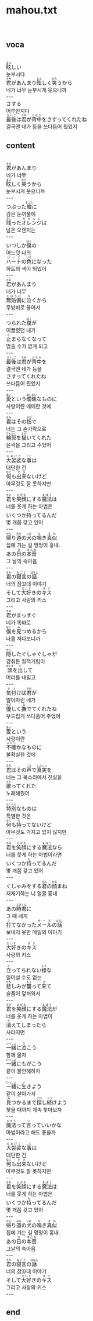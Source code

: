 <h1>mahou.txt</h1><br>
<h2>voca</h2><br>
<Ruby><rb>眩</rb><rt>まぶ</rt></Ruby>しい<br>
눈부시다<br>
<Ruby><rb>君</rb><rt>きみ</rt></Ruby>があんまり<Ruby><rb>眩</rb><rt>まぶ</rt></Ruby>しく<Ruby><rb>笑</rb><rt>わら</rt></Ruby>うから<br>
네가 너무 눈부시게 웃으니까<br>
---<br>
さする<br>
어루만지다<br>
<Ruby><rb>最後</rb><rt>さいご</rt></Ruby>は<Ruby><rb>君</rb><rt>きみ</rt></Ruby>が<Ruby><rb>背中</rb><rt>せなか</rt></Ruby>をさすってくれたね<br>
결국엔 네가 등을 쓰다듬어 줬었지<br>
<h2>content</h2><br>
<Ruby><rb>君</rb><rt>きみ</rt></Ruby>があんまり<br>
네가 너무<br>
<Ruby><rb>眩</rb><rt>まぶ</rt></Ruby>しく<Ruby><rb>笑</rb><rt>わら</rt></Ruby>うから<br>
눈부시게 웃으니까<br>
---<br>
つぶった<Ruby><rb>瞼</rb><rt>まぶた</rt></Ruby>に<br>
감은 눈꺼풀에<br>
<Ruby><rb>残</rb><rt>のこ</rt></Ruby>った<Ruby><rb>オレンジ</rb><rt>おれんじ</rt></Ruby>は<br>
남은 오렌지는<br>
---<br>
いつしか<Ruby><rb>僕</rb><rt>ぼく</rt></Ruby>の<br>
어느덧 나의<br>
<Ruby><rb>ハート</rb><rt>はーと</rt></Ruby>の<Ruby><rb>色</rb><rt>いろ</rt></Ruby>になった<br>
하트의 색이 되었어<br>
---<br>
<Ruby><rb>君</rb><rt>きみ</rt></Ruby>があんまり<br>
네가 너무<br>
<Ruby><rb>無防備</rb><rt>むぼうび</rt></Ruby>に<Ruby><rb>泣</rb><rt>な</rt></Ruby>くから<br>
무방비로 울어서<br>
---<br>
つられた<Ruby><rb>僕</rb><rt>ぼく</rt></Ruby>が<br>
이끌렸던 내가<br>
<Ruby><rb>止</rb><rt>と</rt></Ruby>まらなくなって<br>
멈출 수가 없게 되고<br>
---<br>
<Ruby><rb>最後</rb><rt>さいご</rt></Ruby>は<Ruby><rb>君</rb><rt>きみ</rt></Ruby>が<Ruby><rb>背中</rb><rt>せなか</rt></Ruby>を<br>
결국엔 네가 등을<br>
さすってくれたね<br>
쓰다듬어 줬었지<br>
---<br>
<Ruby><rb>愛</rb><rt>あい</rt></Ruby>という<Ruby><rb>曖昧</rb><rt>あいまい</rt></Ruby>なものに<br>
사랑이란 애매한 것에<br>
---<br>
<Ruby><rb>君</rb><rt>きみ</rt></Ruby>はその<Ruby><rb>指</rb><rt>ゆび</rt></Ruby>で<br>
너는 그 손가락으로<br>
<Ruby><rb>輪郭</rb><rt>りんかく</rt></Ruby>を<Ruby><rb>描</rb><rt>えが</rt></Ruby>いてくれた<br>
윤곽을 그리고 주었어<br>
---<br>
<Ruby><rb>大袈裟</rb><rt>おおげさ</rt></Ruby>な<Ruby><rb>事</rb><rt>こと</rt></Ruby>は<br>
대단한 건<br>
<Ruby><rb>何</rb><rt>なに</rt></Ruby>も<Ruby><rb>出来</rb><rt>でき</rt></Ruby>ないけど<br>
아무것도 잘 못하지만<br>
---<br>
<Ruby><rb>君</rb><rt>きみ</rt></Ruby>を<Ruby><rb>笑顔</rb><rt>えがお</rt></Ruby>にする<Ruby><rb>魔法</rb><rt>まほう</rt></Ruby>は<br>
너를 웃게 하는 마법은<br>
いくつか<Ruby><rb>持</rb><rt>も</rt></Ruby>ってるんだ<br>
몇 개쯤 갖고 있어<br>
---<br>
<Ruby><rb>帰</rb><rt>かえ</rt></Ruby>り<Ruby><rb>道</rb><rt>みち</rt></Ruby>の<Ruby><rb>犬</rb><rt>いぬ</rt></Ruby>の<Ruby><rb>鳴</rb><rt>な</rt></Ruby>き<Ruby><rb>真似</rb><rt>まね</rt></Ruby><br>
집에 가는 길 멍멍이 흉내.<br>
あの<Ruby><rb>日</rb><rt>ひ</rt></Ruby>の<Ruby><rb>本音</rb><rt>ほんね</rt></Ruby><br>
그 날의 속마음<br>
---<br>
<Ruby><rb>君</rb><rt>きみ</rt></Ruby>の<Ruby><rb>寝言</rb><rt>ねごと</rt></Ruby>の<Ruby><rb>話</rb><rt>はなし</rt></Ruby><br>
너의 잠꼬대 이야기<br>
そして<Ruby><rb>大好</rb><rt>だいす</rt></Ruby>きの<Ruby><rb>キス</rb><rt>きす</rt></Ruby><br>
그리고 사랑의 키스<br>
---<br>
<Ruby><rb>君</rb><rt>きみ</rt></Ruby>がまっすぐ<br>
네가 똑바로<br>
<Ruby><rb>僕</rb><rt>ぼく</rt></Ruby>を<Ruby><rb>見</rb><rt>み</rt></Ruby>つめるから<br>
나를 쳐다보니까<br>
---<br>
<Ruby><rb>隠</rb><rt>かく</rt></Ruby>したぐしゃぐしゃが<br>
감춰둔 질척거림이<br>
<Ruby><rb>頭</rb><rt>あたま</rt></Ruby>を<Ruby><rb>出</rb><rt>だ</rt></Ruby>して<br>
머리를 내밀고<br>
---<br>
<Ruby><rb>気付</rb><rt>きづ</rt></Ruby>けば<Ruby><rb>君</rb><rt>きみ</rt></Ruby>が<br>
알아차린 네가<br>
<Ruby><rb>優</rb><rt>やさ</rt></Ruby>しく<Ruby><rb>撫</rb><rt>な</rt></Ruby>でてくれたね<br>
부드럽게 쓰다듬어 주었어<br>
---<br>
<Ruby><rb>愛</rb><rt>あい</rt></Ruby>という<br>
사랑이란<br>
<Ruby><rb>不確</rb><rt>ふたし</rt></Ruby>かなものに<br>
불확실한 것에<br>
---<br>
<Ruby><rb>君</rb><rt>きみ</rt></Ruby>はその<Ruby><rb>声</rb><rt>こえ</rt></Ruby>で<Ruby><rb>真実</rb><rt>しんじつ</rt></Ruby>を<br>
너는 그 목소리에서 진실을<br>
<Ruby><rb>歌</rb><rt>うた</rt></Ruby>ってくれた<br>
노래해줬어<br>
---<br>
<Ruby><rb>特別</rb><rt>とくべつ</rt></Ruby>なものは<br>
특별한 것은<br>
<Ruby><rb>何</rb><rt>なに</rt></Ruby>も<Ruby><rb>持</rb><rt>も</rt></Ruby>ってないけど<br>
아무것도 가지고 있지 않지만<br>
---<br>
<Ruby><rb>君</rb><rt>きみ</rt></Ruby>を<Ruby><rb>笑顔</rb><rt>えがお</rt></Ruby>にする<Ruby><rb>魔法</rb><rt>まほう</rt></Ruby>なら<br>
너를 웃게 하는 마법이라면<br>
いくつか<Ruby><rb>持</rb><rt>も</rt></Ruby>ってるんだ<br>
몇 개쯤 갖고 있어<br>
---<br>
くしゃみをする<Ruby><rb>君</rb><rt>きみ</rt></Ruby>の<Ruby><rb>顔</rb><rt>かお</rt></Ruby>まね<br>
재채기하는 니 얼굴 흉내<br>
---<br>
あの<Ruby><rb>時</rb><rt>とき</rt></Ruby><Ruby><rb>君</rb><rt>くん</rt></Ruby>に<br>
그 때 네게<br>
<Ruby><rb>打</rb><rt>う</rt></Ruby>てなかった<Ruby><rb>メール</rb><rt>めーる</rt></Ruby>の<Ruby><rb>話</rb><rt>はなし</rt></Ruby><br>
보내지 못한 메일의 이야기<br>
---<br>
<Ruby><rb>大好</rb><rt>だいす</rt></Ruby>きの<Ruby><rb>キス</rb><rt>きす</rt></Ruby><br>
사랑의 키스<br>
---<br>
<Ruby><rb>立</rb><rt>た</rt></Ruby>ってられない<Ruby><rb>様</rb><rt>よう</rt></Ruby>な<br>
일어설 수도 없는<br>
<Ruby><rb>悲</rb><rt>かな</rt></Ruby>しみが<Ruby><rb>襲</rb><rt>おそ</rt></Ruby>って<Ruby><rb>来</rb><rt>き</rt></Ruby>て<br>
슬픔이 덮쳐와서<br>
---<br>
<Ruby><rb>君</rb><rt>きみ</rt></Ruby>を<Ruby><rb>笑顔</rb><rt>えがお</rt></Ruby>にする<Ruby><rb>魔法</rb><rt>まほう</rt></Ruby>が<br>
너를 웃게 하는 마법이<br>
<Ruby><rb>消</rb><rt>き</rt></Ruby>えてしまったら<br>
사라지면<br>
---<br>
<Ruby><rb>一緒</rb><rt>いっしょ</rt></Ruby>に<Ruby><rb>泣</rb><rt>な</rt></Ruby>こう<br>
함께 울자<br>
<Ruby><rb>一緒</rb><rt>いっしょ</rt></Ruby>にもがこう<br>
같이 불안해하자<br>
---<br>
<Ruby><rb>一緒</rb><rt>いっしょ</rt></Ruby>に<Ruby><rb>生</rb><rt>い</rt></Ruby>きよう<br>
같이 살아가자<br>
<Ruby><rb>見</rb><rt>み</rt></Ruby>つかるまで<Ruby><rb>探</rb><rt>さが</rt></Ruby>し<Ruby><rb>続</rb><rt>つづ</rt></Ruby>けよう<br>
찾을 때까지 계속 찾아보자<br>
---<br>
<Ruby><rb>魔法</rb><rt>まほう</rt></Ruby>って<Ruby><rb>言</rb><rt>い</rt></Ruby>っていいかな<br>
마법이라고 해도 좋을까<br>
---<br>
<Ruby><rb>大袈裟</rb><rt>おおげさ</rt></Ruby>な<Ruby><rb>事</rb><rt>こと</rt></Ruby>は<br>
대단한 건<br>
<Ruby><rb>何</rb><rt>なに</rt></Ruby>も<Ruby><rb>出来</rb><rt>でき</rt></Ruby>ないけど<br>
아무것도 잘 못하지만<br>
---<br>
<Ruby><rb>君</rb><rt>きみ</rt></Ruby>を<Ruby><rb>笑顔</rb><rt>えがお</rt></Ruby>にする<Ruby><rb>魔法</rb><rt>まほう</rt></Ruby>は<br>
너를 웃게 하는 마법은<br>
いくつか<Ruby><rb>持</rb><rt>も</rt></Ruby>ってるんだ<br>
몇 개쯤 갖고 있어<br>
---<br>
<Ruby><rb>帰</rb><rt>かえ</rt></Ruby>り<Ruby><rb>道</rb><rt>みち</rt></Ruby>の<Ruby><rb>犬</rb><rt>いぬ</rt></Ruby>の<Ruby><rb>鳴</rb><rt>な</rt></Ruby>き<Ruby><rb>真似</rb><rt>まね</rt></Ruby><br>
집에 가는 길 멍멍이 흉내.<br>
あの<Ruby><rb>日</rb><rt>ひ</rt></Ruby>の<Ruby><rb>本音</rb><rt>ほんね</rt></Ruby><br>
그날의 속마음<br>
---<br>
<Ruby><rb>君</rb><rt>きみ</rt></Ruby>の<Ruby><rb>寝言</rb><rt>ねごと</rt></Ruby>の<Ruby><rb>話</rb><rt>はなし</rt></Ruby><br>
너의 잠꼬대 이야기<br>
そして<Ruby><rb>大好</rb><rt>だいす</rt></Ruby>きの<Ruby><rb>キス</rb><rt>きす</rt></Ruby><br>
그리고 사랑의 키스<br>
---<br>
<h2>end</h2><br>
